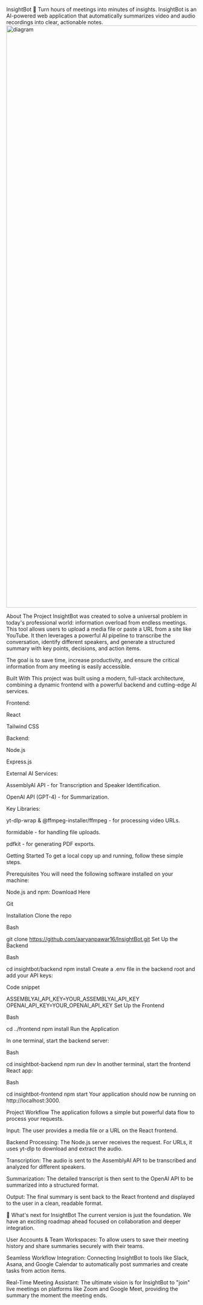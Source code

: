 InsightBot 🤖
Turn hours of meetings into minutes of insights. InsightBot is an AI-powered web application that automatically summarizes video and audio recordings into clear, actionable notes.
<img width="2816" height="1536" alt="diagram" src="https://github.com/user-attachments/assets/ae0934d3-d522-4ee1-b996-07c0701000e4" />


About The Project
InsightBot was created to solve a universal problem in today's professional world: information overload from endless meetings. This tool allows users to upload a media file or paste a URL from a site like YouTube. It then leverages a powerful AI pipeline to transcribe the conversation, identify different speakers, and generate a structured summary with key points, decisions, and action items.

The goal is to save time, increase productivity, and ensure the critical information from any meeting is easily accessible.

Built With
This project was built using a modern, full-stack architecture, combining a dynamic frontend with a powerful backend and cutting-edge AI services.

Frontend:

React

Tailwind CSS

Backend:

Node.js

Express.js

External AI Services:

AssemblyAI API - for Transcription and Speaker Identification.

OpenAI API (GPT-4) - for Summarization.

Key Libraries:

yt-dlp-wrap & @ffmpeg-installer/ffmpeg - for processing video URLs.

formidable - for handling file uploads.

pdfkit - for generating PDF exports.

Getting Started
To get a local copy up and running, follow these simple steps.

Prerequisites
You will need the following software installed on your machine:

Node.js and npm: Download Here

Git

Installation
Clone the repo

Bash

git clone https://github.com/aaryanpawar16/InsightBot.git
Set Up the Backend

Bash

cd insightbot/backend
npm install
Create a .env file in the backend root and add your API keys:

Code snippet

ASSEMBLYAI_API_KEY=YOUR_ASSEMBLYAI_API_KEY
OPENAI_API_KEY=YOUR_OPENAI_API_KEY
Set Up the Frontend

Bash

cd ../frontend
npm install
Run the Application

In one terminal, start the backend server:

Bash

cd insightbot-backend
npm run dev
In another terminal, start the frontend React app:

Bash

cd insightbot-frontend
npm start
Your application should now be running on http://localhost:3000.

Project Workflow
The application follows a simple but powerful data flow to process your requests.

Input: The user provides a media file or a URL on the React frontend.

Backend Processing: The Node.js server receives the request. For URLs, it uses yt-dlp to download and extract the audio.

Transcription: The audio is sent to the AssemblyAI API to be transcribed and analyzed for different speakers.

Summarization: The detailed transcript is then sent to the OpenAI API to be summarized into a structured format.

Output: The final summary is sent back to the React frontend and displayed to the user in a clean, readable format.

🔮 What's next for InsightBot
The current version is just the foundation. We have an exciting roadmap ahead focused on collaboration and deeper integration.

User Accounts & Team Workspaces: To allow users to save their meeting history and share summaries securely with their teams.

Seamless Workflow Integration: Connecting InsightBot to tools like Slack, Asana, and Google Calendar to automatically post summaries and create tasks from action items.

Real-Time Meeting Assistant: The ultimate vision is for InsightBot to "join" live meetings on platforms like Zoom and Google Meet, providing the summary the moment the meeting ends.



